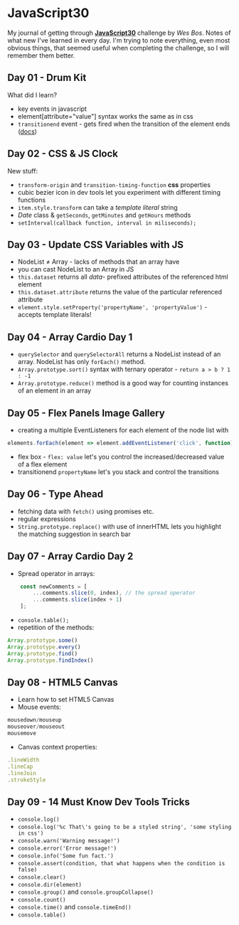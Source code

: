 # JavaScript30

My journal of getting through [__JavaScript30__](https://javascript30.com) challenge by *Wes Bos*.
Notes of what new I've learned in every day. I'm trying to note everything, even most obvious things, that seemed useful when completing the challenge, so I will remember them better.

## Day 01 - Drum Kit
What did I learn?

+ key events in javascript
+ element[attribute="value"] syntax works the same as in css
+ `transitionend` event - gets fired when the transition of the element ends ([docs](https://developer.mozilla.org/en-US/docs/Web/API/HTMLElement/transitionend_event))

## Day 02 - CSS & JS Clock
New stuff:

+ `transform-origin` and `transition-timing-function` __css__ properties
+ cubic bezier icon in dev tools let you experiment with different timing functions
+ `item.style.transform` can take a _template literal_ string
+ _Date_ class & `getSeconds`, `getMinutes` and `getHours` methods
+ `setInterval(callback function, interval in miliseconds);`

## Day 03 - Update CSS Variables with JS

+ NodeList ≠ Array - lacks of methods that an array have 
+ you can cast NodeList to an Array in JS
+ `this.dataset` returns all _data-_ prefixed attributes of the referenced html element
+ `this.dataset.attribute` returns the value of the particular referenced attribute
+ `element.style.setProperty('propertyName', 'propertyValue')` - accepts template literals!

## Day 04 - Array Cardio Day 1

+ `querySelector` and `querySelectorAll` returns a NodeList instead of an array. NodeList has only `forEach()` method.
+ `Array.prototype.sort()` syntax with ternary operator - `return a > b ? 1 : -1`
+ `Array.prototype.reduce()` method is a good way for counting instances of an element in an array

## Day 05 - Flex Panels Image Gallery

+ creating a multiple EventListeners for each element of the node list with 
````javascript
elements.forEach(element => element.addEventListener('click', function));
````
+  flex box - `flex: value` let's you control the increased/decreased value of a flex element
+ transitionend `propertyName` let's you stack and control the transitions

## Day 06 - Type Ahead

+ fetching data with `fetch()` using promises etc.
+ regular expressions
+ `String.prototype.replace()` with use of innerHTML lets you highlight the matching suggestion in search bar

## Day 07 - Array Cardio Day 2

+ Spread operator in arrays: 
````javascript
    const newComments = [
        ...comments.slice(0, index), // the spread operator
        ...comments.slice(index + 1)
    ];
````
+ `console.table();`
+ repetition of the methods:
````javascript
Array.prototype.some()
Array.prototype.every()
Array.prototype.find()
Array.prototype.findIndex()
````

## Day 08 - HTML5 Canvas

+ Learn how to set HTML5 Canvas
+ Mouse events:
````javascript
mousedown/mouseup
mouseover/mouseout
mousemove
````
+ Canvas context properties: 
````javascript
.lineWidth
.lineCap
.lineJoin
.strokeStyle
````

## Day 09 - 14 Must Know Dev Tools Tricks

+ `console.log()`
+ `console.log('%c That\'s going to be a styled string', 'some styling in css')`
+ `console.warn('Warning message!')`
+ `console.error('Error message!')`
+ `console.info('Some fun fact.')`
+ `console.assert(condition, that what happens when the condition is false)`
+ `console.clear()`
+ `console.dir(element)`
+ `console.group()` and `console.groupCollapse()`
+ `console.count()`
+ `console.time()` and `console.timeEnd()`
+ `console.table()`